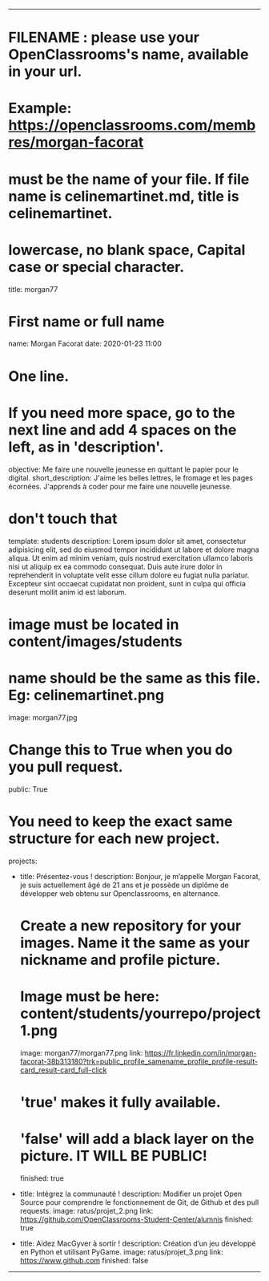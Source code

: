 ---

# FILENAME : please use your OpenClassrooms's name, available in your url.
# Example: https://openclassrooms.com/membres/morgan-facorat
# must be the name of your file. If file name is celinemartinet.md, title is celinemartinet.
# lowercase, no blank space, Capital case or special character.
title: morgan77

# First name or full name
name: Morgan Facorat
date: 2020-01-23 11:00

# One line.
# If you need more space, go to the next line and add 4 spaces on the left, as in 'description'.
objective: Me faire une nouvelle jeunesse en quittant le papier pour le digital.
short_description: J'aime les belles lettres, le fromage et les pages écornées. J'apprends à coder pour me faire une nouvelle jeunesse.

# don't touch that
template: students
description:
    Lorem ipsum dolor sit amet, consectetur adipisicing elit, sed do eiusmod
    tempor incididunt ut labore et dolore magna aliqua. Ut enim ad minim veniam,
    quis nostrud exercitation ullamco laboris nisi ut aliquip ex ea commodo
    consequat. Duis aute irure dolor in reprehenderit in voluptate velit esse
    cillum dolore eu fugiat nulla pariatur. Excepteur sint occaecat cupidatat non
    proident, sunt in culpa qui officia deserunt mollit anim id est laborum.

# image must be located in content/images/students
# name should be the same as this file. Eg: celinemartinet.png
image: morgan77.jpg

# Change this to True when you do you pull request.
public: True

# You need to keep the exact same structure for each new project.
projects:
  - title: Présentez-vous !
    description: Bonjour, je m’appelle Morgan Facorat, 
	je suis actuellement âgé de 21 ans et je possède un diplôme de développer web obtenu sur Openclassrooms, en alternance.
	
    # Create a new repository for your images. Name it the same as your nickname and profile picture.
    # Image must be here: content/students/yourrepo/project1.png
    image: morgan77/morgan77.png
    link: https://fr.linkedin.com/in/morgan-facorat-38b313180?trk=public_profile_samename_profile_profile-result-card_result-card_full-click
    # 'true' makes it fully available.
    # 'false' will add a black layer on the picture. IT WILL BE PUBLIC!
    finished: true
  - title: Intégrez la communauté !
    description: Modifier un projet Open Source pour comprendre le fonctionnement de Git, de Github et des pull requests. 
    image: ratus/projet_2.png
    link: https://github.com/OpenClassrooms-Student-Center/alumnis
    finished: true
  - title: Aidez MacGyver à sortir !
    description: Création d’un jeu développé en Python et utilisant PyGame.
    image: ratus/projet_3.png
    link: https://www.github.com
    finished: false
---